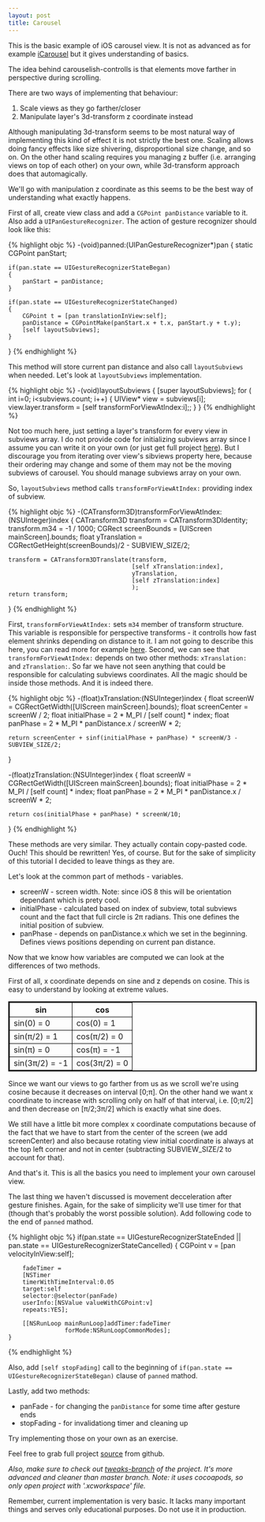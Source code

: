 ```yaml
---
layout: post
title: Carousel
---
```

This is the basic example of iOS carousel view.
It is not as advanced as for example [iCarousel](https://github.com/nicklockwood/iCarousel) but it gives understanding of basics.

The idea behind carouselish-controlls is that elements move farther  in perspective during scrolling. 

There are two ways of implementing that behaviour:

1. Scale views as they go farther/closer
2. Manipulate layer's 3d-transform z coordinate instead

Although manipulating 3d-transform seems to be most natural way of implementing this kind of effect it is not strictly the best one. 
Scaling allows doing fancy effects like size shivering, disproportional size change, and so on. On the other hand scaling requires you managing z buffer (i.e. arranging views on top of each other) on your own, while 3d-transform approach does that automagically.

We'll go with manipulation z coordinate as this seems to be the best way of understanding what exactly happens.

First of all, create view class and add a ```CGPoint panDistance``` variable to it. Also add a ```UIPanGestureRecognizer```. The action of gesture recognizer should look like this:


{% highlight objc %}
-(void)panned:(UIPanGestureRecognizer*)pan
{
    static CGPoint panStart;
    
    if(pan.state == UIGestureRecognizerStateBegan)
    {
        panStart = panDistance;
    }
    
    if(pan.state == UIGestureRecognizerStateChanged)
    {
        CGPoint t = [pan translationInView:self];
        panDistance = CGPointMake(panStart.x + t.x, panStart.y + t.y);
        [self layoutSubviews];
    }
}
{% endhighlight %}


This method will store current pan distance and also call ```layoutSubviews``` when needed. Let's look at ```layoutSubviews``` implementation.

{% highlight objc %}
-(void)layoutSubviews
{
    [super layoutSubviews];
    for ( int i=0; i<subviews.count; i++) {
        UIView* view = subviews[i];
        view.layer.transform = [self transformForViewAtIndex:i];;
    }
}
{% endhighlight %}

Not too much here, just setting a layer's transform for every view in subviews array. I do not provide code for initializing subviews array since I assume you can write it on your own (or just get full project [here](https://github.com/golopupinsky/Carousel)). But I discourage you from iterating over view's sibviews property here, because their ordering may change and some of them may not be the moving subviews of carousel. You should manage subviews array on your own.

So, ```layoutSubviews``` method calls ```transformForViewAtIndex:``` providing index of subview.

{% highlight objc %}
-(CATransform3D)transformForViewAtIndex:(NSUInteger)index
{
    CATransform3D transform = CATransform3DIdentity;
    transform.m34 = -1 / 1000;
    CGRect screenBounds = [UIScreen mainScreen].bounds;
    float yTranslation = CGRectGetHeight(screenBounds)/2 - SUBVIEW_SIZE/2;
    
    transform = CATransform3DTranslate(transform,
                                       [self xTranslation:index],
                                       yTranslation,
                                       [self zTranslation:index]
                                       );
    return transform;
}
{% endhighlight %}

First, ```transformForViewAtIndex:``` sets ```m34``` member of transform structure. This variable is responsible for perspective transforms - it controlls how fast element shrinks depending on distance to it. I am not going to describe this here, you can read more for example [here](http://milen.me/writings/core-animation-3d-model/).
Second, we can see that ```transformForViewAtIndex:``` depends on two other methods: ```xTranslation:``` and ```zTranslation:```. So far we have not seen anything that could be responsible for calculating subviews coordinates. All the magic should be inside those methods. And it is indeed there.


{% highlight objc %}
-(float)xTranslation:(NSUInteger)index
{
    float screenW = CGRectGetWidth([UIScreen mainScreen].bounds);
    float screenCenter = screenW / 2;
    float initialPhase = 2 * M_PI / [self count] * index;
    float panPhase = 2 * M_PI * panDistance.x / screenW * 2;
    
    return screenCenter + sinf(initialPhase + panPhase) * screenW/3 - SUBVIEW_SIZE/2;
}

-(float)zTranslation:(NSUInteger)index
{
    float screenW = CGRectGetWidth([UIScreen mainScreen].bounds);
    float initialPhase = 2 * M_PI / [self count] * index;
    float panPhase = 2 * M_PI * panDistance.x / screenW * 2;
    
    return cos(initialPhase + panPhase) * screenW/10;
}
{% endhighlight %}

These methods are very similar. They actually contain copy-pasted code. Ouch! This should be rewritten! Yes, of course. But for the sake of simplicity of this tutorial I decided to leave things as they are. 

Let's look at the common part of methods - variables.

* screenW - screen width. Note: since iOS 8 this will be orientation dependant which is prety cool.
* initialPhase - calculated based on index of subview, total subviews count and the fact that full circle is 2π radians. This one defines the initial position of subview.
* panPhase - depends on panDistance.x which we set in the beginning. Defines views positions depending on current pan distance.

Now that we know how variables are computed we can look at the differences of two methods.

First of all, x coordinate depends on sine and z depends on cosine. This is easy to understand by looking at extreme values.

<center>
<table style="border:2px solid black; border-collapse:collapse;">
  <tr style="border:1px solid black">
    <th style="border:1px solid black"><b>sin</b></th>    
    <th style="border:1px solid black"><b>cos</b></th>                                        
  </tr>
  <tr style="border:1px solid black">
    <td style="border:1px solid black">sin(0) = 0</td>    
    <td style="border:1px solid black">cos(0) = 1</td>                                        
  </tr>
  <tr style="border:1px solid black">
    <td style="border:1px solid black">sin(π/2) = 1</td>    
    <td style="border:1px solid black">cos(π/2) = 0</td>                                        
  </tr>
  <tr style="border:1px solid black">
    <td style="border:1px solid black">sin(π) = 0</td>
    <td style="border:1px solid black">cos(π) = -1</td>                                        
  </tr>
  <tr style="border:1px solid black">
    <td style="border:1px solid black">sin(3π/2) = -1</td>    
    <td style="border:1px solid black">cos(3π/2) = 0</td>                                        
  </tr>

</table>
</center>

Since we want our views to go farther from us as we scroll we're using cosine because it decreases on interval [0;π]. On the other hand we want x coordinate to increase with scrolling only on half of that interval, i.e. [0;π/2] and then decrease on [π/2;3π/2] which is exactly what sine does. 

We still have a little bit more complex x coordinate computations because of the fact that we have to start from the center of the screen (we add screenCenter) and also because rotating view initial coordinate is always at the top left corner and not in center (subtracting SUBVIEW_SIZE/2 to account for that).

And that's it. This is all the basics you need to implement your own carousel view.  

The last thing we haven't discussed is movement decceleration after gesture finishes. Again, for the sake of simplicity we'll use timer for that (though that's probably the worst possible solution).
Add following code to the end of ```panned``` mathod.

{% highlight objc %}
    if(pan.state == UIGestureRecognizerStateEnded || 
    	pan.state == UIGestureRecognizerStateCancelled)
    {
        CGPoint v = [pan velocityInView:self];
        
        fadeTimer = 
        [NSTimer
       	timerWithTimeInterval:0.05
        target:self
        selector:@selector(panFade)
        userInfo:[NSValue valueWithCGPoint:v]
        repeats:YES];
        						
        [[NSRunLoop mainRunLoop]addTimer:fadeTimer 
        			forMode:NSRunLoopCommonModes];
    }
{% endhighlight %}

Also, add ```[self stopFading]``` call to the beginning of ```if(pan.state == UIGestureRecognizerStateBegan)``` clause of ```panned``` mathod.

Lastly, add two methods:
 
* panFade - for changing the ```panDistance``` for some time after gesture ends
* stopFading - for invalidationg timer and cleaning up

Try implementing those on your own as an exercise.

Feel free to grab full project [source](https://github.com/golopupinsky/Carousel) from github. 

*Also, make sure to check out [tweaks-branch](https://github.com/golopupinsky/Carousel/tree/tweaks-branch) of the project. It's more advanced and cleaner than master branch. Note: it uses cocoapods, so only open project with '.xcworkspace' file.*


Remember, current implementation is very basic. It lacks many important things and serves only educational purposes. Do not use it in production.
